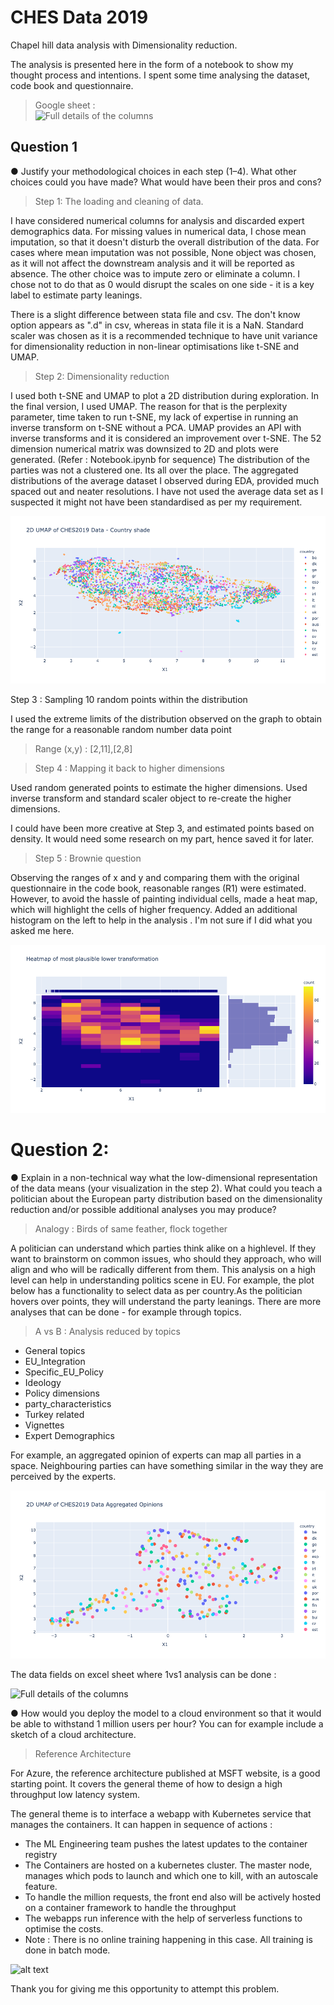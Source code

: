 # CHES Data 2019
Chapel hill data analysis with Dimensionality reduction. 

The analysis is presented here in the form of a notebook to show my thought process and intentions. I spent some time analysing the dataset, code book and questionnaire. 
> Google sheet  :  
![Full details of the columns](https://docs.google.com/spreadsheets/d/e/2PACX-1vRMNnnvLPRFYRiw5GduBKtIaw6c9u9vMioiK6ss6GW7TpvXSeHHmsaz0DHbRnzgus-Y6bYTibzx1yGK/pubhtml?gid=1230933217&single=true)

## Question 1 
● Justify your methodological choices in each step (1–4). What other choices could you
have made? What would have been their pros and cons?

> Step 1: The loading and cleaning of data. 

I have considered numerical columns for analysis and discarded expert demographics data. 
For missing values in numerical data, I chose mean imputation, so that it doesn't disturb the overall distribution of the data. 
For cases where mean imputation was not possible, None object was chosen, as it will not affect the downstream analysis and it will be reported as absence. The other choice was to impute zero or eliminate a column. I chose not to do that as 0 would disrupt the scales on one side - it is a key label to estimate party leanings. 



There is a slight difference between stata file and csv. The don't know option appears as ".d" in csv, whereas in stata file it is a NaN. Standard scaler was chosen as it is a recommended technique to have unit variance for dimensionality reduction in non-linear optimisations like t-SNE and UMAP. 

> Step 2: Dimensionality reduction 

I used both t-SNE and UMAP to plot a 2D distribution during exploration. In the final version, I used UMAP. 
The reason for that is the perplexity parameter, time taken to run t-SNE, my lack of expertise in running an inverse transform on t-SNE without a PCA. UMAP provides an API with inverse transforms and it is considered an improvement over t-SNE.
The 52 dimension numerical matrix was downsized to 2D and plots were generated. (Refer : Notebook.ipynb for sequence)
The distribution of the parties was not a clustered one. Its all over the place. 
The aggregated distributions of the average dataset I observed during EDA, provided much spaced out and neater resolutions. I have not used the average data set as I suspected it might not have been standardised as per my requirement. 

![alt text](/img/newplot.png)


Step 3 : Sampling 10 random points within the distribution

I used the extreme limits of the distribution observed on the graph to obtain the range for a reasonable random number data point
> Range (x,y) : [2,11],[2,8]


> Step 4 : Mapping it back to higher dimensions

Used random generated points to estimate the higher dimensions. Used inverse transform and standard scaler object to re-create the higher dimensions. 

I could have been more creative at Step 3, and estimated points based on density. It would need some research on my part, hence saved it for later. 

> Step 5 : Brownie question

Observing the ranges of x and y and comparing them with the original questionnaire in the code book, reasonable ranges (R1) were estimated. However, to avoid the hassle of painting individual cells, made a heat map, which will highlight the cells of higher frequency. Added an additional histogram on the left to help in the analysis . I'm not sure if I did what you asked me here. 

![alt text](/img/heatmap.png)

# Question 2:
● Explain in a non-technical way what the low-dimensional representation of the data means (your visualization in the step 2). What could you teach a politician about the European party distribution based on the dimensionality reduction and/or possible
additional analyses you may produce?

> Analogy : Birds of same feather, flock together

A politician can understand which parties think alike on a highlevel. If they want to brainstorm on common issues, who should they approach, who will align and who will be radically different from them. This analysis on a high level can help in understanding politics scene in EU. For example, the plot below has a functionality to select data as per country.As the politician hovers over points, they will understand the party leanings. There are more analyses that can be done - for example through topics. 

> A vs B : Analysis reduced by topics
* General topics
* EU_Integration
* Specific_EU_Policy
* Ideology
* Policy dimensions
* party_characteristics
* Turkey related
* Vignettes
* Expert Demographics 

For example, an aggregated opinion of experts can map all parties in a space. Neighbouring parties can have something similar in the way they are perceived by the experts. 

![alt text](/img/aggregated_umap.png)


The data fields on excel sheet where 1vs1 analysis can be done :

![Full details of the columns](https://docs.google.com/spreadsheets/d/e/2PACX-1vRMNnnvLPRFYRiw5GduBKtIaw6c9u9vMioiK6ss6GW7TpvXSeHHmsaz0DHbRnzgus-Y6bYTibzx1yGK/pubhtml?gid=1230933217&single=true)


● How would you deploy the model to a cloud environment so that it would be able to withstand 1 million users per hour? You can for example include a sketch of a cloud
architecture.

> Reference Architecture 

For Azure, the reference architecture published at MSFT website, is a good starting point. It covers the general theme of how to design a high throughput low latency system.  

The general theme is to interface a webapp with Kubernetes service that manages the containers. It can happen in sequence of actions : 

* The ML Engineering team pushes the latest updates to the container registry
* The Containers are hosted on a kubernetes cluster. The master node, manages which pods to launch and which one to kill, with an autoscale feature. 
* To handle the million requests, the front end also will be actively hosted on a container framework to handle the throughput
* The webapps run inference with the help of serverless functions to optimise the costs.
* Note : There is no online training happening in this case. All training is done in batch mode.    

![alt text](https://docs.microsoft.com/en-us/azure/architecture/solution-ideas/media/ai-at-the-edge.svg)

Thank you for giving me this opportunity to attempt this problem.
